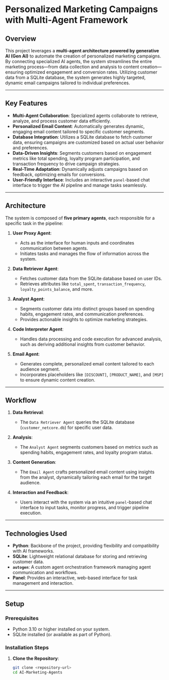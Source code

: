 # Personalized Marketing Campaigns with Multi-Agent Framework

## Overview

This project leverages a **multi-agent architecture powered by generative AI (Gen AI)** to automate the creation of personalized marketing campaigns. By connecting specialized AI agents, the system streamlines the entire marketing process—from data collection and analysis to content creation—ensuring optimized engagement and conversion rates. Utilizing customer data from a SQLite database, the system generates highly targeted, dynamic email campaigns tailored to individual preferences.

---

## Key Features

- **Multi-Agent Collaboration**: Specialized agents collaborate to retrieve, analyze, and process customer data efficiently.
- **Personalized Email Content**: Automatically generates dynamic, engaging email content tailored to specific customer segments.
- **Database Integration**: Utilizes a SQLite database to fetch customer data, ensuring campaigns are customized based on actual user behavior and preferences.
- **Data-Driven Insights**: Segments customers based on engagement metrics like total spending, loyalty program participation, and transaction frequency to drive campaign strategies.
- **Real-Time Adaptation**: Dynamically adjusts campaigns based on feedback, optimizing emails for conversions.
- **User-Friendly Interface**: Includes an interactive `panel`-based chat interface to trigger the AI pipeline and manage tasks seamlessly.

---

## Architecture

The system is composed of **five primary agents**, each responsible for a specific task in the pipeline:

1. **User Proxy Agent**:
   - Acts as the interface for human inputs and coordinates communication between agents.
   - Initiates tasks and manages the flow of information across the system.

2. **Data Retriever Agent**:
   - Fetches customer data from the SQLite database based on user IDs.
   - Retrieves attributes like `total_spent`, `transaction_frequency`, `loyalty_points_balance`, and more.

3. **Analyst Agent**:
   - Segments customer data into distinct groups based on spending habits, engagement rates, and communication preferences.
   - Provides actionable insights to optimize marketing strategies.

4. **Code Interpreter Agent**:
   - Handles data processing and code execution for advanced analysis, such as deriving additional insights from customer behavior.

5. **Email Agent**:
   - Generates complete, personalized email content tailored to each audience segment.
   - Incorporates placeholders like `[DISCOUNT]`, `[PRODUCT_NAME]`, and `[MSP]` to ensure dynamic content creation.

---

## Workflow

1. **Data Retrieval**:
   - The `Data Retriever Agent` queries the SQLite database (`customer_netcore.db`) for specific user data.

2. **Analysis**:
   - The `Analyst Agent` segments customers based on metrics such as spending habits, engagement rates, and loyalty program status.

3. **Content Generation**:
   - The `Email Agent` crafts personalized email content using insights from the analyst, dynamically tailoring each email for the target audience.

4. **Interaction and Feedback**:
   - Users interact with the system via an intuitive `panel`-based chat interface to input tasks, monitor progress, and trigger pipeline execution.

---

## Technologies Used

- **Python**: Backbone of the project, providing flexibility and compatibility with AI frameworks.
- **SQLite**: Lightweight relational database for storing and retrieving customer data.
- **`autogen`**: A custom agent orchestration framework managing agent communication and workflows.
- **Panel**: Provides an interactive, web-based interface for task management and interaction.

---

## Setup

### Prerequisites
- Python 3.10 or higher installed on your system.
- SQLite installed (or available as part of Python).

### Installation Steps

1. **Clone the Repository**:
   ```bash
   git clone <repository-url>
   cd AI-Marketing-Agents
